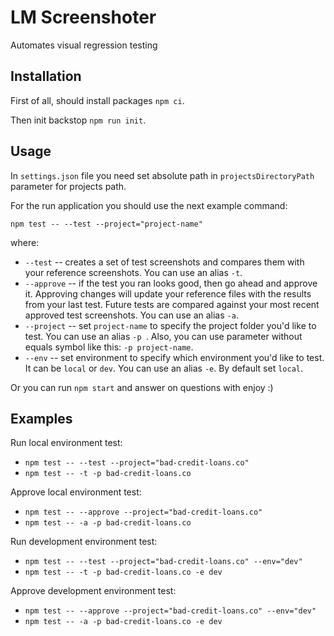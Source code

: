 # LM Screenshoter
Automates visual regression testing

## Installation
First of all, should install packages `npm ci`.

Then init backstop `npm run init`.

## Usage
In `settings.json` file you need set absolute path in `projectsDirectoryPath` parameter for projects path.

For the run application you should use the next example command:

`npm test -- --test --project="project-name"`

where:

* `--test` -- creates a set of test screenshots and compares them with your reference screenshots. You can use an alias `-t`.
* `--approve` -- if the test you ran looks good, then go ahead and approve it. Approving changes will update your
 reference files with the results from your last test. Future tests are compared against your most recent approved
  test screenshots. You can use an alias `-a`.
* `--project` -- set `project-name` to specify the project folder you'd like to test. You can use an alias `-p
`. Also, you can use parameter without equals symbol like this: `-p project-name`.
* `--env`  -- set environment to specify which environment you'd like to test. It can be `local` or `dev`. You can use an
 alias `-e`. By default set `local`. 

Or you can run `npm start` and answer on questions with enjoy :)

## Examples

Run local environment test:
* `npm test -- --test --project="bad-credit-loans.co"`
* `npm test -- -t -p bad-credit-loans.co`

Approve local environment test:
* `npm test -- --approve --project="bad-credit-loans.co"`
* `npm test -- -a -p bad-credit-loans.co`

Run development environment test:
* `npm test -- --test --project="bad-credit-loans.co" --env="dev"`
* `npm test -- -t -p bad-credit-loans.co -e dev`

Approve development environment test:
* `npm test -- --approve --project="bad-credit-loans.co" --env="dev"`
* `npm test -- -a -p bad-credit-loans.co -e dev`
